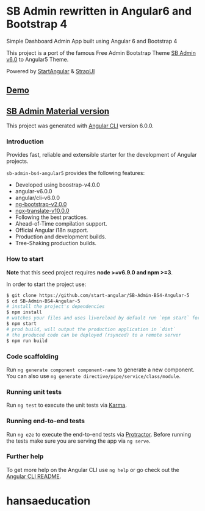 # SB Admin rewritten in Angular6 and Bootstrap 4

Simple Dashboard Admin App built using Angular 6 and Bootstrap 4

This project is a port of the famous Free Admin Bootstrap Theme [SB Admin v6.0](http://startbootstrap.com/template-overviews/sb-admin-2/) to Angular5 Theme.

Powered by [StartAngular](http://startangular.com/) & [StrapUI](http://strapui.com/)

## [Demo](http://rawgit.com/start-angular/SB-Admin-BS4-Angular-6/master/dist/)

## [SB Admin Material version](https://github.com/start-javascript/sb-admin-material)

This project was generated with [Angular CLI](https://github.com/angular/angular-cli) version 6.0.0.

### Introduction

Provides fast, reliable and extensible starter for the development of Angular projects.

`sb-admin-bs4-angular5` provides the following features:

*   Developed using boostrap-v4.0.0
*   angular-v6.0.0
*   angular/cli-v6.0.0
*   [ng-bootstrap-v2.0.0](https://github.com/ng-bootstrap/)
*   [ngx-translate-v10.0.0](https://github.com/ngx-translate)
*   Following the best practices.
*   Ahead-of-Time compilation support.
*   Official Angular i18n support.
*   Production and development builds.
*   Tree-Shaking production builds.

### How to start

**Note** that this seed project requires **node >=v6.9.0 and npm >=3**.

In order to start the project use:

```bash
$ git clone https://github.com/start-angular/SB-Admin-BS4-Angular-5
$ cd SB-Admin-BS4-Angular-5
# install the project's dependencies
$ npm install
# watches your files and uses livereload by default run `npm start` for a dev server. Navigate to `http://localhost:4200/`. The app will automatically reload if you change any of the source files.
$ npm start
# prod build, will output the production application in `dist`
# the produced code can be deployed (rsynced) to a remote server
$ npm run build
```

### Code scaffolding

Run `ng generate component component-name` to generate a new component. You can also use `ng generate directive/pipe/service/class/module`.

### Running unit tests

Run `ng test` to execute the unit tests via [Karma](https://karma-runner.github.io).

### Running end-to-end tests

Run `ng e2e` to execute the end-to-end tests via [Protractor](http://www.protractortest.org/).
Before running the tests make sure you are serving the app via `ng serve`.

### Further help

To get more help on the Angular CLI use `ng help` or go check out the [Angular CLI README](https://github.com/angular/angular-cli/blob/master/README.md).
# hansaeducation
